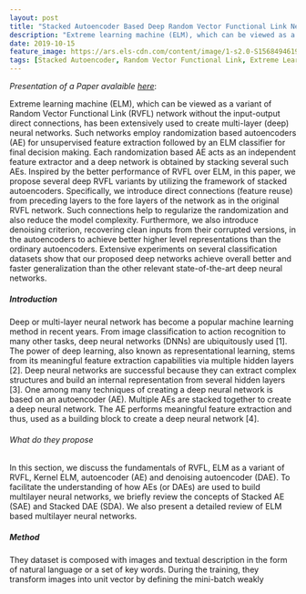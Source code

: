 ```yaml
---
layout: post
title: "Stacked Autoencoder Based Deep Random Vector Functional Link Neural Network for Classification"
description: "Extreme learning machine (ELM), which can be viewed as a variant of Random Vector Functional Link (RVFL) network without the input-output direct connections, has been extensively used to create multi-layer (deep) neural networks. Such networks employ randomization based autoencoders (AE) for unsupervised feature extraction followed by an ELM classifier for final decision making."
date: 2019-10-15
feature_image: https://ars.els-cdn.com/content/image/1-s2.0-S1568494619306350-gr3.jpg
tags: [Stacked Autoencoder, Random Vector Functional Link, Extreme Learning Machine]
---
```


*Presentation of a Paper avalaible [here](https://arxiv.org/pdf/1910.01858.pdf)*\:

Extreme learning machine (ELM), which can be viewed as a variant of Random Vector Functional Link (RVFL) network without the input-output direct connections, has been extensively used to create multi-layer (deep) neural networks.
Such networks employ randomization based autoencoders (AE) for unsupervised feature extraction followed by an ELM classifier for final decision making. Each randomization based AE acts as an independent feature extractor and a deep network is obtained by stacking several such AEs. Inspired by the better performance of RVFL over ELM, in this paper, we propose several deep RVFL variants by utilizing the framework of stacked autoencoders. Specifically, we introduce direct connections (feature reuse) from preceding layers to the fore layers of the network as in the original RVFL network. Such connections help to regularize the randomization and also reduce the model complexity. Furthermore, we also introduce denoising criterion, recovering clean inputs from their corrupted versions, in the autoencoders to achieve better higher level representations than the ordinary autoencoders. Extensive experiments on several classification datasets show that our proposed deep networks achieve overall better and faster generalization than the other relevant state-of-the-art deep neural networks.
<!--more-->

##### Introduction
Deep or multi-layer neural network has become a popular machine learning
method in recent years. From image classification to action recognition to many other tasks, deep neural networks (DNNs) are ubiquitously used [1]. The power
of deep learning, also known as representational learning, stems from its meaningful feature extraction capabilities via multiple hidden layers [2]. Deep neural
networks are successful because they can extract complex structures and build
an internal representation from several hidden layers [3]. One among many
techniques of creating a deep neural network is based on an autoencoder (AE).
Multiple AEs are stacked together to create a deep neural network. The AE
performs meaningful feature extraction and thus, used as a building block to
create a deep neural network [4].

###### What do they propose

In this section, we discuss the fundamentals of RVFL, ELM as a variant
of RVFL, Kernel ELM, autoencoder (AE) and denoising autoencoder (DAE).
To facilitate the understanding of how AEs (or DAEs) are used to build multilayer neural networks, we briefly review the concepts of Stacked AE (SAE) and
Stacked DAE (SDA). We also present a detailed review of ELM based multilayer neural networks.


##### Method

They dataset is composed with images and textual description in the form of natural language or a set of key words.
During the training, they transform images into unit vector by defining the mini-batch weakly
